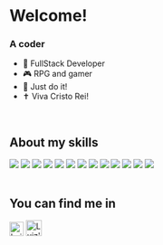 # Welcome! 

### A coder

- 🚀 FullStack Developer  
- 🎮 RPG and gamer
- 👊 Just do it! 
- ✝️ Viva Cristo Rei!
</br>

## About my skills
<img src="https://img.shields.io/static/v1?label=Delphi&message=90%&color=EE1F35&style=flat&logo=delphi"/> <img src="https://img.shields.io/static/v1?label=PHP&message=60%&color=777BB4&style=flat&logo=php"/>
<img src="https://img.shields.io/static/v1?label=C%20Sharp&message=50%&color=239120&style=flat&logo=C%20Sharp"/>
<img src="https://img.shields.io/static/v1?label=Java&message=85%&color=239120&style=flat&logo=Java"/>
<img src="https://img.shields.io/static/v1?label=Spring&message=50%&color=239120&style=flat&logo=Spring"/>
<img src="https://img.shields.io/static/v1?label=React&message=40%&color=1572B6&style=flat&logo=React"/>
<img src="https://img.shields.io/static/v1?label=GraphQL&message=20%&color=E10098&style=flat&logo=GraphQL"/>
<img src="https://img.shields.io/static/v1?label=Docker&message=20%&color=2496ED&style=flat&logo=Docker"/>
<img src="https://img.shields.io/static/v1?label=HTML5&message=70%&color=E34F26&style=flat&logo=HTML5"/>
<img src="https://img.shields.io/static/v1?label=CSS3&message=70%&color=1572B6&style=flat&logo=CSS3"/>
<img src="https://img.shields.io/static/v1?label=PostgreSQL&message=90%&color=336791&style=flat&logo=PostgreSQL"/>
<img src="https://img.shields.io/static/v1?label=SQLServer&message=80%&color=CC2927&style=flat&logo=SQLServer"/>
<img src="https://img.shields.io/static/v1?label=Oracle&message=80%&color=F80000&style=flat&logo=Oracle"/>
</br>
</br>

## You can find me in
<a align="left" href="https://www.linkedin.com/in/luizfelipetozatti/" target="_blank"><img alt="Luiz's Linkedin" src="https://emojis.slackmojis.com/emojis/images/1470343326/711/linkedin.png?1470343326" width="25"/></a>   <a href="mailto:luizfelipetozatti@hotmail.com"><img alt="Luiz's outlook account" src="https://raw.githubusercontent.com/sempostma/office365-icons/master/png/256/outlook.png" width="28"/></a>
